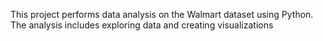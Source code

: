 This project performs data analysis on the Walmart dataset using Python. The analysis includes exploring data and creating visualizations 

